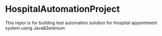 # HospitalAutomationProject
This repor is for building test automation solution for Hospital appointment system using Java&amp;Selenium
